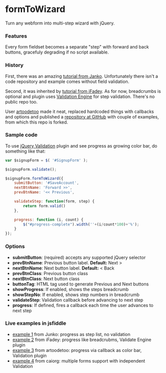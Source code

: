# formToWizard

Turn any webform into multi-step wizard with jQuery.


### Features

Every form fieldset becomes a separate "step" with forward and back buttons, gracefuly degrading if no script available.


### History

First, there was an amazing [tutorial from Janko][1]. Unfortunately there isn't a code repository and example comes without field validation.

Second, it was inherited by [tutorial from iFadey][2]. As for now, breadcrumbs is optional and plugin uses [Validation Engine][3] for step validation. There's no public repo too.

User [artoodetoo][5] made it neat, replaced hardcoded things with callbacks and options and published a [repository at GitHub][6] with couple of examples, from which this repo is forked.  


### Sample code

To use [jQuery Validation][4] plugin and see progress as growing color bar, do something like that:

```js
var $signupForm = $( '#SignupForm' );

$signupForm.validate();

$signupForm.formToWizard({
    submitButton: '#SaveAccount',
    nextBtnName: 'Forward >>',
    prevBtnName: '<< Previous',

    validateStep: function(form, step) {
        return form.valid()
    },

    progress: function (i, count) {
        $("#progress-complete").width(''+(i/count*100)+'%');
    }
});
```

### Options

- **submitButton**: (required) accepts any supported jQuery selector
- **prevBtnName**: Previous button label. **Default:** Next &gt;
- **nextBtnName**: Next button label. **Default:** &lt; Back
- **prevBtnClass**: Previous button class
- **nextBtnClass**: Next button class
- **buttonTag**: HTML tag used to generate Previous and Next buttons
- **showProgress**: If enabled, shows the steps breadcrumb
- **showStepNo**: If enabled, shows step numbers in breadcrumb
- **validateStep**: Validation callback before advancing to next step
- **progress**: If defined, fires a callback each time the user advances to next step


### Live examples in jsfiddle

- [example 1](https://jsfiddle.net/artoodetoo/ej13317f/embedded/result/) from Junko: progress as step list, no validation
- [example 2](https://jsfiddle.net/artoodetoo/roct3rcf/embedded/result/) from iFadey: progress like breadcrubms, Validate Engine plugin
- [example 3](https://jsfiddle.net/artoodetoo/r67b1jkb/embedded/result/) from artoodetoo: progress via callback as color bar, Validation plugin
- [example 4](https://jsfiddle.net/caiorg/qozm39qn/8/embedded/result/) from caiorg: multiple forms support with independent Validation


[1]: http://www.jankoatwarpspeed.com/turn-any-webform-into-a-powerful-wizard-with-jquery-formtowizard-plugin/
[2]: http://www.ifadey.com/2012/06/form-to-wizard-jquery-plugin/
[3]: https://github.com/posabsolute/jQuery-Validation-Engine
[4]: http://jqueryvalidation.org/
[5]: https://github.com/artoodetoo
[6]: https://github.com/artoodetoo/formToWizard
